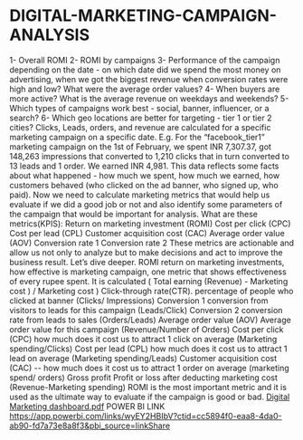 # DIGITAL-MARKETING-CAMPAIGN-ANALYSIS
1- Overall ROMI
2- ROMI by campaigns
3- Performance of the campaign depending on the date - on which date did we spend the most money on
advertising, when we got the biggest revenue when conversion rates were high and low? What were the average
order values?
4- When buyers are more active? What is the average revenue on weekdays and weekends?
5- Which types of campaigns work best - social, banner, influencer, or a search?
6- Which geo locations are better for targeting - tier 1 or tier 2 cities?
Clicks, Leads, orders, and revenue are calculated for a specific marketing campaign on a specific date. E.g. For the
“facebook_tier1” marketing campaign on the 1st of February, we spent INR 7,307.37, got 148,263 impressions that
converted to 1,210 clicks that in turn converted to 13 leads and 1 order. We earned INR 4,981.
This data reflects some facts about what happened - how much we spent, how much we earned, how customers
behaved (who clicked on the ad banner, who signed up, who paid). Now we need to calculate marketing metrics that
would help us evaluate if we did a good job or not and also identify some parameters of the campaign that would be
important for analysis.
What are these metrics(KPIS):
Return on marketing investment (ROMI)
Cost per click (CPC)
Cost per lead (CPL)
Customer acquisition cost (CAC)
Average order value (AOV)
Conversion rate 1
Conversion rate 2
These metrics are actionable and allow us not only to analyze but to make decisions and act to improve the
business result.
Let’s dive deeper.
ROMI return on marketing investments, how effective is marketing campaign, one metric that shows
effectiveness of every rupee spent. It is calculated ( Total earning (Revenue) - Marketing cost ) / Marketing
cost )
Click-through rate(CTR). percentage of people who clicked at banner (Clicks/ Impressions)
Conversion 1 conversion from visitors to leads for this campaign (Leads/Click)
Conversion 2 conversion rate from leads to sales (Orders/Leads)
Average order value (AOV) Average order value for this campaign (Revenue/Number of Orders)
Cost per click (CPC) how much does it cost us to attract 1 click on average (Marketing spending/Clicks)
Cost per lead (CPL) how much does it cost us to attract 1 lead on average (Marketing spending/Leads)
Customer acquisition cost (CAC) -- how much does it cost us to attract 1 order on average (marketing spend/
orders)
Gross profit Profit or loss after deducting marketing cost (Revenue-Marketing spending)
ROMI is the most important metric and it is used as the ultimate way to evaluate if the campaign is good or bad.
[Digital Marketing dashboard.pdf](https://github.com/user-attachments/files/19159332/Digital.Marketing.dashboard.pdf)
POWER BI LINK https://app.powerbi.com/links/wyEY2HBIbV?ctid=cc5894f0-eaa8-4da0-ab90-fd7a73e8a8f3&pbi_source=linkShare
